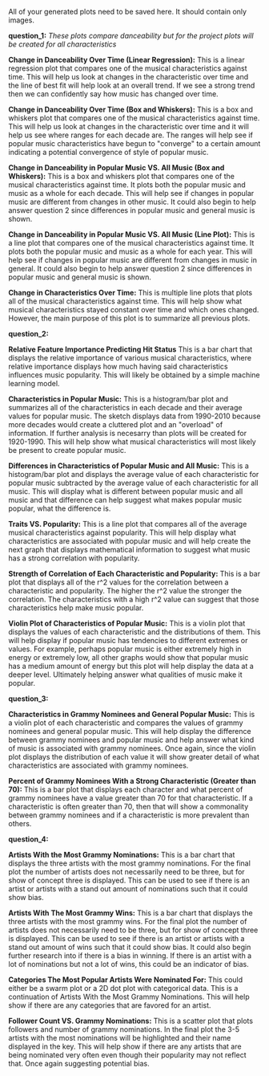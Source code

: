 All of your generated plots need to be saved here. It should contain only images.


**question_1:** *These plots compare danceability but for the project plots will be created for all characteristics*


**Change in Danceability Over Time (Linear Regression):** This is a linear regression plot that compares one of the musical characteristics against time. This will help us look at changes in the characteristic over time and the line of best fit will help look at an overall trend. If we see a strong trend then we can confidently say how music has changed over time.


**Change in Danceability Over Time (Box and Whiskers):** This is a box and whiskers plot that compares one of the musical characteristics against time. This will help us look at changes in the characteristic over time and it will help us see where ranges for each decade are. The ranges will help see if popular music characteristics have begun to "converge" to a certain amount indicating a potential convergence of style of popular music.


**Change in Danceability in Popular Music VS. All Music (Box and Whiskers):** This is a box and whiskers plot that compares one of the musical characteristics against time. It plots both the popular music and music as a whole for each decade. This will help see if changes in popular music are different from changes in other music. It could also begin to help answer question 2 since differences in popular music and general music is shown.


**Change in Danceability in Popular Music VS. All Music (Line Plot):** This is a line plot that compares one of the musical characteristics against time. It plots both the popular music and music as a whole for each year. This will help see if changes in popular music are different from changes in music in general. It could also begin to help answer question 2 since differences in popular music and general music is shown.


**Change in Characteristics Over Time:** This is multiple line plots that plots all of the musical characteristics against time. This will help show what musical characteristics stayed constant over time and which ones changed. However, the main purpose of this plot is to summarize all previous plots.




**question_2:**


**Relative Feature Importance Predicting Hit Status** This is a bar chart that displays the relative importance of various musical characteristics, where relative importance displays how much having said characteristics influences music popularity. This will likely be obtained by a simple machine learning model.


**Characteristics in Popular Music:** This is a histogram/bar plot and summarizes all of the characteristics in each decade and their average values for popular music. The sketch displays data from 1990-2010 because more decades would create a cluttered plot and an "overload" of information. If further analysis is necesarry than plots will be created for 1920-1990. This will help show what musical characteristics will most likely be present to create popular music.


**Differences in Characteristics of Popular Music and All Music:** This is a histogram/bar plot and displays the average value of each characteristic for popular music subtracted by the average value of each characteristic for all music. This will display what is different between popular music and all music and that difference can help suggest what makes popular music popular, what the difference is.


**Traits VS. Popularity:** This is a line plot that compares all of the average musical characteristics against popularity. This will help display what characteristics are associated with popular music and will help create the next graph that displays mathematical information to suggest what music has a strong correlation with popularity.


**Strength of Correlation of Each Characteristic and Popularity:** This is a bar plot that displays all of the r^2 values for the correlation between a characteristic and popularity. The higher the r^2 value the stronger the correlation. The characteristics with a high r^2 value can suggest that those characteristics help make music popular.


**Violin Plot of Characteristics of Popular Music:** This is a violin plot that displays the values of each characteristic and the distributions of them. This will help display if popular music has tendencies to different extremes or values. For example, perhaps popular music is either extremely high in energy or extremely low, all other graphs would show that popular music has a medium amount of energy but this plot will help display the data at a deeper level. Ultimately helping answer what qualities of music make it popular.


**question_3:**


**Characteristics in Grammy Nominees and General Popular Music:** This is a violin plot of each characteristic and compares the values of grammy nominees and general popular music. This will help display the difference between grammy nominees and popular music and help answer what kind of music is associated with grammy nominees. Once again, since the violin plot displays the distribution of each value it will show greater detail of what characteristics are associated with grammy nominees.


**Percent of Grammy Nominees With a Strong Characteristic (Greater than 70):** This is a bar plot that displays each character and what percent of grammy nominees have a value greater than 70 for that characteristic. If a characteristic is often greater than 70, then that will show a commonality between grammy nominees and if a characteristic is more prevalent than others.


**question_4:**


**Artists With the Most Grammy Nominations:** This is a bar chart that displays the three artists with the most grammy nominations. For the final plot the number of artists does not necessarily need to be three, but for show of concept three is displayed. This can be used to see if there is an artist or artists with a stand out amount of nominations such that it could show bias.


**Artists With The Most Grammy Wins:** This is a bar chart that displays the three artists with the most grammy wins. For the final plot the number of artists does not necessarily need to be three, but for show of concept three is displayed. This can be used to see if there is an artist or artists with a stand out amount of wins such that it could show bias. It could also begin further research into if there is a bias in winning. If there is an artist with a lot of nominations but not a lot of wins, this could be an indicator of bias.


**Categories The Most Popular Artists Were Nominated For:** This could either be a swarm plot or a 2D dot plot with categorical data. This is a continuation of Artists With the Most Grammy Nominations. This will help show if there are any categories that are favored for an artist.


**Follower Count VS. Grammy Nominations:** This is a scatter plot that plots followers and number of grammy nominations. In the final plot the 3-5 artists with the most nominations will be highlighted and their name displayed in the key. This will help show if there are any artists that are being nominated very often even though their popularity may not reflect that. Once again suggesting potential bias.

